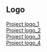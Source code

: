 ## Logo

[Project logo_1](/logo/1.png)<br/>
[Project logo_2](/logo/2.png)<br/>
[Project logo_3](/logo/3.png)<br/>
[Project logo_4](/logo/4.png)<br/>